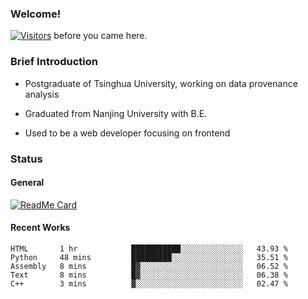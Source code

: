 ### Welcome!

[![Visitors](https://visitor-badge.laobi.icu/badge?page_id=HermitSun.HermitSun)]() before you came here.

### Brief Introduction

- Postgraduate of Tsinghua University, working on data provenance analysis

- Graduated from Nanjing University with B.E.

- Used to be a web developer focusing on frontend

### Status

#### General

[![ReadMe Card](https://github-readme-stats.hermitsun.vercel.app/api?username=HermitSun&count_private=true&show_icons=true)]()

#### Recent Works

<!--START_SECTION:waka-->
```text
HTML       1 hr            ███████████░░░░░░░░░░░░░░   43.93 % 
Python     48 mins         █████████░░░░░░░░░░░░░░░░   35.51 % 
Assembly   8 mins          █▓░░░░░░░░░░░░░░░░░░░░░░░   06.52 % 
Text       8 mins          █▓░░░░░░░░░░░░░░░░░░░░░░░   06.38 % 
C++        3 mins          ▓░░░░░░░░░░░░░░░░░░░░░░░░   02.47 % 
```
<!--END_SECTION:waka-->
